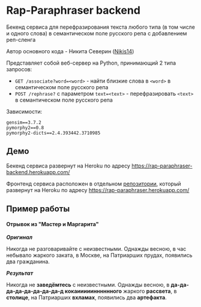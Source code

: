 # Rap-Paraphraser backend
Бекенд сервиса для перефразирования текста любого типа (в том числе и одного слова) в семантическом поле русского репа с добавлением реп-сленга

Автор основного кода - Никита Северин ([Nikis14](https://github.com/Nikis14))

Представляет собой веб-сервер на Python, принимающий 2 типа запросов:
* `GET /associate?word=<word>` - найти близкие слова в `<word>` в семантическом поле русского репа
* `POST /rephrase?` с параметром `text=<text>` - перефразировать `<text>` в семантическом поле русского репа

Зависимости:
```
gensim==3.7.2
pymorphy2==0.8
pymorphy2-dicts==2.4.393442.3710985
```

## Демо
Бекенд сервиса развернут на Heroku по адресу https://rap-paraphraser-backend.herokuapp.com/

Фронтенд сервиса расположен в отдельном [репозитории](https://github.com/nikitaodnorob/rap-paraphraser), который развернут на Heroku по адресу https://rap-paraphraser.herokuapp.com/

## Пример работы

#### Отрывок из "Мастер и Маргарита"

_**Оригинал**_

Никогда не разговаривайте с неизвестными. Однажды весною, в час небывало жаркого заката, в Москве, 
на Патриарших прудах, появились два гражданина.

_**Результат**_

Никогда не **заведёмтесь** с неизвестными. Однажды весною, в **да-да-да-да-да-да-да-да-д кокаииииинннннного** жаркого **рассвета**, в **столице**, 
на Патриарших **вхламах**, появились два **артефакта**.
